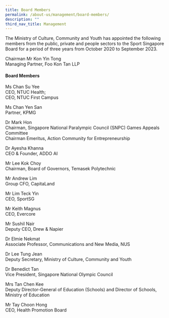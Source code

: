 ```yaml
---
title: Board Members
permalink: /about-us/management/board-members/
description: ""
third_nav_title: Management
---
```

The Ministry of Culture, Community and Youth has appointed the following members from the public, private and people sectors to the Sport Singapore Board for a period of three years from October 2020 to September 2023.

Chairman Mr Kon Yin Tong  
Managing Partner, Foo Kon Tan LLP

#### **Board Members**

Ms Chan Su Yee  
CEO, NTUC Health;  
CEO, NTUC First Campus

Ms Chan Yen San  
Partner, KPMG

Dr Mark Hon  
Chairman, Singapore National Paralympic Council (SNPC) Games Appeals Committee  
Chairman Emeritus, Action Community for Entrepreneurship

Dr Ayesha Khanna  
CEO & Founder, ADDO AI

Mr Lee Kok Choy  
Chairman, Board of Governors, Temasek Polytechnic

Mr Andrew Lim  
Group CFO, CapitaLand

Mr Lim Teck Yin  
CEO, SportSG

Mr Keith Magnus  
CEO, Evercore  
  
Mr Sushil Nair  
Deputy CEO, Drew & Napier

Dr Elmie Nekmat  
Associate Professor, Communications and New Media, NUS  
  
Dr Lee Tung Jean  
Deputy Secretary, Ministry of Culture, Community and Youth  
  
Dr Benedict Tan  
Vice President, Singapore National Olympic Council  
  
Mrs Tan Chen Kee  
Deputy Director-General of Education (Schools) and Director of Schools, Ministry of Education

Mr Tay Choon Hong  
CEO, Health Promotion Board